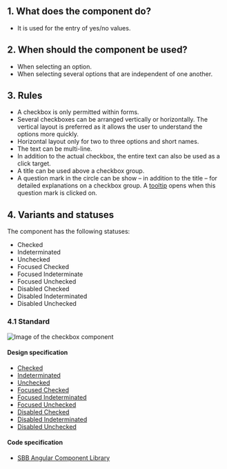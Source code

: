 ## 1. What does the component do?
* It is used for the entry of yes/no values.


## 2. When should the component be used?
* When selecting an option.
* When selecting several options that are independent of one another.


## 3. Rules 
* A checkbox is only permitted within forms.
* Several checkboxes can be arranged vertically or horizontally. The vertical layout is preferred as it allows the user to understand the options more quickly.
* Horizontal layout only for two to three options and short names.
* The text can be multi-line.
* In addition to the actual checkbox, the entire text can also be used as a click target.
* A title can be used above a checkbox group.
* A question mark in the circle can be show – in addition to the title – for detailed explanations on a checkbox group. A [tooltip](https://digital.sbb.ch/en/webapps/components/tooltip) opens when this question mark is clicked on.


## 4. Variants and statuses
The component has the following statuses:
* Checked
* Indeterminated
* Unchecked
* Focused Checked
* Focused Indeterminate
* Focused Unchecked
* Disabled Checked
* Disabled Indeterminated
* Disabled Unchecked

### 4.1 Standard
![Image of the checkbox component](https://raw.githubusercontent.com/sbb-design-systems/sbb-design-system/master/webapp/components/checkbox/images/checkbox_default.png 'class: image')

#### Design specification
* [Checked](https://sbb.invisionapp.com/d/main#/console/17140415/355318402/inspect)
* [Indeterminated](https://sbb.invisionapp.com/d/main#/console/17140415/355318403/inspect)
* [Unchecked](https://sbb.invisionapp.com/d/main#/console/17140415/355318404/inspect)
* [Focused Checked](https://sbb.invisionapp.com/d/main#/console/17140415/355318405/inspect)
* [Focused Indeterminated](https://sbb.invisionapp.com/d/main#/console/17140415/355318406/inspect)
* [Focused Unchecked](https://sbb.invisionapp.com/d/main#/console/17140415/355318407/inspect)
* [Disabled Checked](https://sbb.invisionapp.com/d/main#/console/17140415/355318408/inspect)
* [Disabled Indeterminated](https://sbb.invisionapp.com/d/main#/console/17140415/355318409/inspect)
* [Disabled Unchecked](https://sbb.invisionapp.com/d/main#/console/17140415/355318410/inspect)

#### Code specification
* [SBB Angular Component Library](https://sbb-angular.app.sbb.ch/latest/business/components/checkbox)

